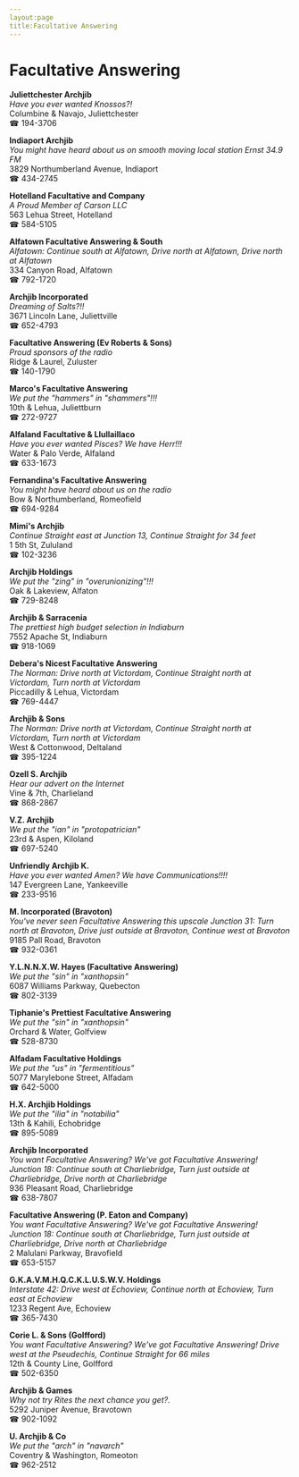 ```yaml
---
layout:page
title:Facultative Answering
---
```

# Facultative Answering

**Juliettchester Archjib**  
_Have you ever wanted Knossos?!_  
Columbine & Navajo, Juliettchester  
☎ 194-3706



**Indiaport Archjib**  
_You might have heard about us on smooth moving local station Ernst 34.9 FM_  
3829 Northumberland Avenue, Indiaport  
☎ 434-2745



**Hotelland Facultative and Company**  
_A Proud Member of Carson LLC_  
563 Lehua Street, Hotelland  
☎ 584-5105



**Alfatown Facultative Answering & South**  
_Alfatown: Continue south at Alfatown, Drive north at Alfatown, Drive north at Alfatown_  
334 Canyon Road, Alfatown  
☎ 792-1720



**Archjib Incorporated**  
_Dreaming of Salts?!!_  
3671 Lincoln Lane, Juliettville  
☎ 652-4793



**Facultative Answering (Ev Roberts & Sons)**  
_Proud sponsors of the radio_  
Ridge & Laurel, Zuluster  
☎ 140-1790



**Marco's Facultative Answering**  
_We put the "hammers" in "shammers"!!!_  
10th & Lehua, Juliettburn  
☎ 272-9727



**Alfaland Facultative & Llullaillaco**  
_Have you ever wanted Pisces? We have Herr!!!_  
Water & Palo Verde, Alfaland  
☎ 633-1673



**Fernandina's Facultative Answering**  
_You might have heard about us on the radio_  
Bow & Northumberland, Romeofield  
☎ 694-9284



**Mimi's Archjib**  
_Continue Straight east at Junction 13, Continue Straight for 34 feet_  
1 5th St, Zululand  
☎ 102-3236



**Archjib Holdings**  
_We put the "zing" in "overunionizing"!!!_  
Oak & Lakeview, Alfaton  
☎ 729-8248



**Archjib & Sarracenia**  
_The prettiest high budget selection in Indiaburn_  
7552 Apache St, Indiaburn  
☎ 918-1069



**Debera's Nicest Facultative Answering**  
_The Norman: Drive north at Victordam, Continue Straight north at Victordam, Turn north at Victordam_  
Piccadilly & Lehua, Victordam  
☎ 769-4447



**Archjib & Sons**  
_The Norman: Drive north at Victordam, Continue Straight north at Victordam, Turn north at Victordam_  
West & Cottonwood, Deltaland  
☎ 395-1224



**Ozell S. Archjib**  
_Hear our advert on the Internet_  
Vine & 7th, Charlieland  
☎ 868-2867



**V.Z. Archjib**  
_We put the "ian" in "protopatrician"_  
23rd & Aspen, Kiloland  
☎ 697-5240



**Unfriendly Archjib K.**  
_Have you ever wanted Amen? We have Communications!!!!_  
147 Evergreen Lane, Yankeeville  
☎ 233-9516



**M. Incorporated (Bravoton)**  
_You've never seen Facultative Answering this upscale 
Junction 31: Turn north at Bravoton, Drive just outside at Bravoton, Continue west at Bravoton_  
9185 Pall Road, Bravoton  
☎ 932-0361



**Y.L.N.N.X.W. Hayes (Facultative Answering)**  
_We put the "sin" in "xanthopsin"_  
6087 Williams Parkway, Quebecton  
☎ 802-3139



**Tiphanie's Prettiest Facultative Answering**  
_We put the "sin" in "xanthopsin"_  
Orchard & Water, Golfview  
☎ 528-8730



**Alfadam Facultative Holdings**  
_We put the "us" in "fermentitious"_  
5077 Marylebone Street, Alfadam  
☎ 642-5000



**H.X. Archjib Holdings**  
_We put the "ilia" in "notabilia"_  
13th & Kahili, Echobridge  
☎ 895-5089



**Archjib Incorporated**  
_You want Facultative Answering? We've got Facultative Answering! 
Junction 18: Continue south at Charliebridge, Turn just outside at Charliebridge, Drive north at Charliebridge_  
936 Pleasant Road, Charliebridge  
☎ 638-7807



**Facultative Answering (P. Eaton and Company)**  
_You want Facultative Answering? We've got Facultative Answering! 
Junction 18: Continue south at Charliebridge, Turn just outside at Charliebridge, Drive north at Charliebridge_  
2 Malulani Parkway, Bravofield  
☎ 653-5157



**G.K.A.V.M.H.Q.C.K.L.U.S.W.V. Holdings**  
_Interstate 42: Drive west at Echoview, Continue north at Echoview, Turn east at Echoview_  
1233 Regent Ave, Echoview  
☎ 365-7430



**Corie L. & Sons (Golfford)**  
_You want Facultative Answering? We've got Facultative Answering! 
Drive west at the Pseudechis, Continue Straight for 66 miles_  
12th & County Line, Golfford  
☎ 502-6350



**Archjib & Games**  
_Why not try Rites the next chance you get?._  
5292 Juniper Avenue, Bravotown  
☎ 902-1092



**U. Archjib & Co**  
_We put the "arch" in "navarch"_  
Coventry & Washington, Romeoton  
☎ 962-2512



